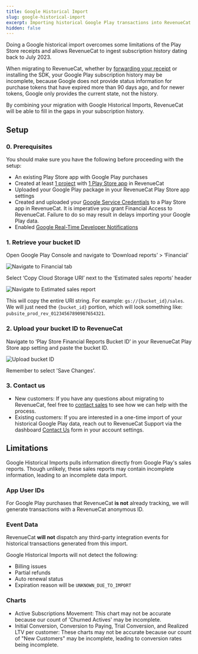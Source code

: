 ```yaml
---
title: Google Historical Import
slug: google-historical-import
excerpt: Importing historical Google Play transactions into RevenueCat
hidden: false
---
```


Doing a Google historical import overcomes some limitations of the Play Store receipts and allows RevenueCat to ingest subscription history dating back to July 2023.

When migrating to RevenueCat, whether by [forwarding your receipt](/migrating-to-revenuecat/sdk-or-not/sdk-less-integration) or installing the SDK, your Google Play subscription history may be incomplete, because Google does not provide status information for purchase tokens that have expired more than 90 days ago, and for newer tokens, Google only provides the current state, not the history.

By combining your migration with Google Historical Imports, RevenueCat will be able to fill in the gaps in your subscription history.

## Setup

### 0. Prerequisites

You should make sure you have the following before proceeding with the setup:

- An existing Play Store app with Google Play purchases
- Created at least [1 project](/projects/overview) with [1 Play Store app](/projects/connect-a-store) in RevenueCat
- Uploaded your Google Play package in your RevenueCat Play Store app settings
- Created and uploaded your [Google Service Credentials](/service-credentials/creating-play-service-credentials) to a Play Store app in RevenueCat. It is imperative you grant Financial Access to RevenueCat. Failure to do so may result in delays importing your Google Play data.
- Enabled [Google Real-Time Developer Notifications](/platform-resources/server-notifications/google-server-notifications)

### 1. Retrieve your bucket ID

Open Google Play Console and navigate to ‘Download reports’ > ‘Financial’

![Navigate to Financial tab](/docs_images/migration/bucket-id-1.png)

Select ‘Copy Cloud Storage URI’ next to the ‘Estimated sales reports’ header

![Navigate to Estimated sales report](/docs_images/migration/bucket-id-2.png)

This will copy the entire URI string. For example: `gs://{bucket_id}/sales`. We will just need the `{bucket_id}` portion, which will look something like: `pubsite_prod_rev_01234567890987654321`.

### 2. Upload your bucket ID to RevenueCat

Navigate to ‘Play Store Financial Reports Bucket ID’ in your RevenueCat Play Store app setting and paste the bucket ID.

![Upload bucket ID](/docs_images/migration/bucket-id-3.png)

Remember to select 'Save Changes'.

### 3. Contact us

- New customers: If you have any questions about migrating to RevenueCat, feel free to [contact sales](https://www.revenuecat.com/book-a-demo/) to see how we can help with the process.
- Existing customers: If you are interested in a one-time import of your historical Google Play data, reach out to RevenueCat Support via the dashboard [Contact Us](https://app.revenuecat.com/settings/support) form in your account settings.

## Limitations

Google Historical Imports pulls information directly from Google Play's sales reports. Though unlikely, these sales reports may contain incomplete information, leading to an incomplete data import.

### App User IDs

For Google Play purchases that RevenueCat **is not** already tracking, we will generate transactions with a RevenueCat anonymous ID.

### Event Data

RevenueCat **will not** dispatch any third-party integration events for historical transactions generated from this import.

Google Historical Imports will not detect the following:

- Billing issues
- Partial refunds
- Auto renewal status
- Expiration reason will be `UNKNOWN_DUE_TO_IMPORT`

### Charts

- Active Subscriptions Movement: This chart may not be accurate because our count of 'Churned Actives' may be incomplete.
- Initial Conversion, Conversion to Paying, Trial Conversion, and Realized LTV per customer: These charts may not be accurate because our count of "New Customers" may be incomplete, leading to conversion rates being incomplete.
